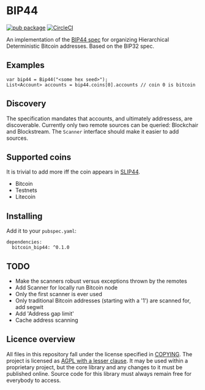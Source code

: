 # BIP44

[![pub package](https://img.shields.io/pub/v/bitcoin_bip44.svg)](https://pub.dartlang.org/packages/bitcoin_bip44)
[![CircleCI](https://circleci.com/gh/inapay/bitcoin_bip44.svg?style=svg)](https://circleci.com/gh/inapay/bitcoin_bip44)

An implementation of the [BIP44 spec] for organizing Hierarchical Deterministic Bitcoin
addresses. Based on the BIP32 spec.

## Examples

```
var bip44 = Bip44("<some hex seed>");
List<Account> accounts = bip44.coins[0].accounts // coin 0 is bitcoin
```

## Discovery

The specification mandates that accounts, and ultimately addressess, are 
discoverable. Currently only two remote sources can be queried: Blockchair and 
Blockstream. The `Scanner` interface should make it easier to add sources.

## Supported coins

It is trivial to add more iff the coin appears in [SLIP44](https://github.com/satoshilabs/slips/blob/master/slip-0044.md).

- Bitcoin
- Testnets
- Litecoin

## Installing

Add it to your `pubspec.yaml`:

```
dependencies:
  bitcoin_bip44: ^0.1.0
```

## TODO

- Make the scanners robust versus exceptions thrown by the remotes
- Add Scanner for locally run Bitcoin node
- Only the first scanner is ever used
- Only traditional Bitcoin addresses (starting with a '1') are scanned for, 
  add segwit
- Add 'Address gap limit'
- Cache address scanning

## Licence overview

All files in this repository fall under the license specified in 
[COPYING](COPYING). The project is licensed as [AGPL with a lesser 
clause](https://www.gnu.org/licenses/agpl-3.0.en.html). It may be used within a 
proprietary project, but the core library and any changes to it must be 
published online. Source code for this library must always remain free for 
everybody to access.

[BIP44 spec]: https://github.com/bitcoin/bips/blob/master/bip-0044.mediawiki
